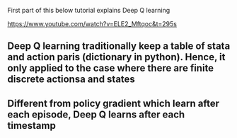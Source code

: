 First part of this below tutorial explains Deep Q learning

https://www.youtube.com/watch?v=ELE2_Mftqoc&t=295s


## Deep Q learning traditionally keep a table of stata and action paris (dictionary in python). Hence, it only applied to the case where there are finite discrete actionsa and states
## Different from policy gradient which learn after each episode, Deep Q learns after each timestamp
